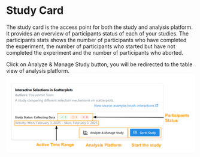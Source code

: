 # Study Card

The study card is the access point for both the study and analysis platform. It provides an overview of participants status of each of your studies.
The participants stats shows the number of participants who have completed the experiment, the number of participants who started but have not completed the experiment and the number of participants who aborted.

Click on Analyze & Manage Study button, you will be redirected to the table view of analysis platform.
![Analysis dashboard page](./img/Study-card.svg)




